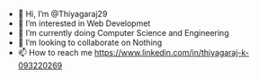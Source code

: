 - 👋 Hi, I’m @Thiyagaraj29
- 👀 I’m interested in Web Developmet
- 🌱 I’m currently doing Computer Science and Engineering
- 💞️ I’m looking to collaborate on Nothing
- 📫 How to reach me https://www.linkedin.com/in/thiyagaraj-k-093220269

<!---
Thiyagaraj29/Thiyagaraj29 is a ✨ special ✨ repository because its `README.md` (this file) appears on your GitHub profile.
You can click the Preview link to take a look at your changes.
--->
